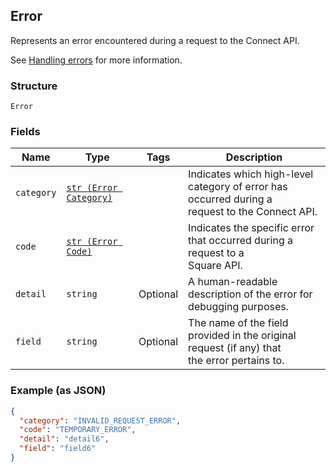 ## Error

Represents an error encountered during a request to the Connect API.

See [Handling errors](#handlingerrors) for more information.

### Structure

`Error`

### Fields

| Name | Type | Tags | Description |
|  --- | --- | --- | --- |
| `category` | [`str (Error Category)`](/doc/models/error-category.md) |  | Indicates which high-level category of error has occurred during a<br>request to the Connect API. |
| `code` | [`str (Error Code)`](/doc/models/error-code.md) |  | Indicates the specific error that occurred during a request to a<br>Square API. |
| `detail` | `string` | Optional | A human-readable description of the error for debugging purposes. |
| `field` | `string` | Optional | The name of the field provided in the original request (if any) that<br>the error pertains to. |

### Example (as JSON)

```json
{
  "category": "INVALID_REQUEST_ERROR",
  "code": "TEMPORARY_ERROR",
  "detail": "detail6",
  "field": "field6"
}
```

